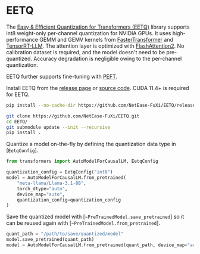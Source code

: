 <!--Copyright 2024 The HuggingFace Team. All rights reserved.

Licensed under the Apache License, Version 2.0 (the "License"); you may not use this file except in compliance with
the License. You may obtain a copy of the License at

http://www.apache.org/licenses/LICENSE-2.0

Unless required by applicable law or agreed to in writing, software distributed under the License is distributed on
an "AS IS" BASIS, WITHOUT WARRANTIES OR CONDITIONS OF ANY KIND, either express or implied. See the License for the
specific language governing permissions and limitations under the License.

⚠️ Note that this file is in Markdown but contain specific syntax for our doc-builder (similar to MDX) that may not be
rendered properly in your Markdown viewer.

-->

# EETQ

The [Easy & Efficient Quantization for Transformers (EETQ)](https://github.com/NetEase-FuXi/EETQ) library supports int8 weight-only per-channel quantization for NVIDIA GPUs. It uses high-performance GEMM and GEMV kernels from [FasterTransformer](https://github.com/NVIDIA/FasterTransformer) and [TensorRT-LLM](https://github.com/NVIDIA/TensorRT-LLM). The attention layer is optimized with [FlashAttention2](https://github.com/Dao-AILab/flash-attention). No calibration dataset is required, and the model doesn't need to be pre-quantized. Accuracy degradation is negligible owing to the per-channel quantization.

EETQ further supports fine-tuning with [PEFT](https://huggingface.co/docs/peft).

Install EETQ from the [release page](https://github.com/NetEase-FuXi/EETQ/releases) or [source code](https://github.com/NetEase-FuXi/EETQ). CUDA 11.4+ is required for EETQ.

<hfoption id="install">
<hfoption id="release page">

```bash
pip install --no-cache-dir https://github.com/NetEase-FuXi/EETQ/releases/download/v1.0.0/EETQ-1.0.0+cu121+torch2.1.2-cp310-cp310-linux_x86_64.whl
```

</hfoption>
<hfoption id="source code">

```bash
git clone https://github.com/NetEase-FuXi/EETQ.git
cd EETQ/
git submodule update --init --recursive
pip install .
```

</hfoption>
</hfoptions>

Quantize a model on-the-fly by defining the quantization data type in [`EetqConfig`].

```py
from transformers import AutoModelForCausalLM, EetqConfig

quantization_config = EetqConfig("int8")
model = AutoModelForCausalLM.from_pretrained(
    "meta-llama/Llama-3.1-8B",
    torch_dtype="auto",
    device_map="auto",
    quantization_config=quantization_config
)
```

Save the quantized model with [`~PreTrainedModel.save_pretrained`] so it can be reused again with [`~PreTrainedModel.from_pretrained`].

```py
quant_path = "/path/to/save/quantized/model"
model.save_pretrained(quant_path)
model = AutoModelForCausalLM.from_pretrained(quant_path, device_map="auto")
```
